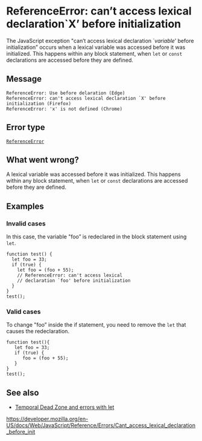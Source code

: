 ReferenceError: can’t access lexical declaration\`X’ before initialization
==========================================================================

The JavaScript exception "can’t access lexical declaration \`*variable*’ before initialization” occurs when a lexical variable was accessed before it was initialized. This happens within any block statement, when `let` or `const` declarations are accessed before they are defined.

Message
-------

    ReferenceError: Use before delaration (Edge)
    ReferenceError: can't access lexical declaration `X' before initialization (Firefox)
    ReferenceError: 'x' is not defined (Chrome)

Error type
----------

[`ReferenceError`](../global_objects/referenceerror)

What went wrong?
----------------

A lexical variable was accessed before it was initialized. This happens within any block statement, when `let` or `const` declarations are accessed before they are defined.

Examples
--------

### Invalid cases

In this case, the variable "foo” is redeclared in the block statement using `let`.

    function test() {
      let foo = 33;
      if (true) {
        let foo = (foo + 55);
        // ReferenceError: can't access lexical
        // declaration `foo' before initialization
      }
    }
    test();

### Valid cases

To change "foo” inside the if statement, you need to remove the `let` that causes the redeclaration.

    function test(){
       let foo = 33;
       if (true) {
          foo = (foo + 55);
       }
    }
    test();

See also
--------

-   [Temporal Dead Zone and errors with let](../statements/let#temporal_dead_zone_and_errors_with_let)

<a href="https://developer.mozilla.org/en-US/docs/Web/JavaScript/Reference/Errors/Cant_access_lexical_declaration_before_init" class="_attribution-link">https://developer.mozilla.org/en-US/docs/Web/JavaScript/Reference/Errors/Cant_access_lexical_declaration_before_init</a>
